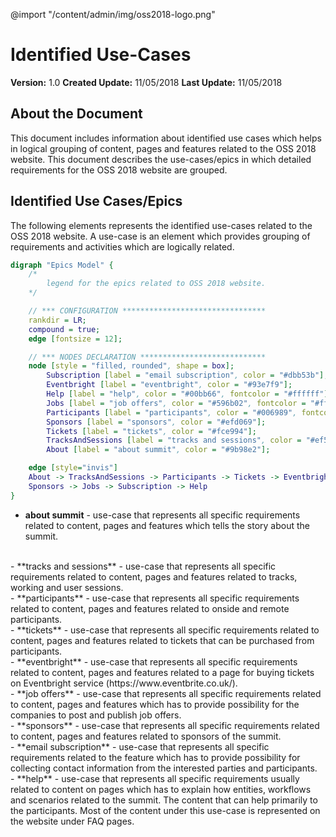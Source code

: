 @import "/content/admin/img/oss2018-logo.png"
# Identified Use-Cases
**Version:** 1.0
**Created Update:** 11/05/2018
**Last Update:** 11/05/2018


## About the Document
This document includes information about identified use cases which helps in logical grouping of content, pages and features related to the OSS 2018 website.
This document describes the use-cases/epics in which detailed requirements for the OSS 2018 website are grouped.

## Identified Use Cases/Epics
The following elements represents the identified use-cases related to the OSS 2018 website.
A use-case is an element which provides grouping of requirements and activities which are logically related.

```Dot
digraph "Epics Model" {
    /*
        legend for the epics related to OSS 2018 website.
    */

    // *** CONFIGURATION ********************************
    rankdir = LR;
    compound = true;
    edge [fontsize = 12];

    // *** NODES DECLARATION ****************************
    node [style = "filled, rounded", shape = box];
        Subscription [label = "email subscription", color = "#dbb53b"];
        Eventbright [label = "eventbright", color = "#93e7f9"];
        Help [label = "help", color = "#00bb66", fontcolor = "#ffffff"];
        Jobs [label = "job offers", color = "#596b02", fontcolor = "#ffffff"];
        Participants [label = "participants", color = "#006989", fontcolor = "#ffffff"];
        Sponsors [label = "sponsors", color = "#efd069"];
        Tickets [label = "tickets", color = "#fce994"];
        TracksAndSessions [label = "tracks and sessions", color = "#ef5bed"];
        About [label = "about summit", color = "#9b98e2"];

    edge [style="invis"]
    About -> TracksAndSessions -> Participants -> Tickets -> Eventbright;
    Sponsors -> Jobs -> Subscription -> Help
}
```
- **about summit** - use-case that represents all specific requirements related to content, pages and features which tells the story about the summit.
<br/>
- **tracks and sessions** - use-case that represents all specific requirements related to content, pages and features related to tracks, working and user sessions.
<br/>
- **participants** - use-case that represents all specific requirements related to content, pages and features related to onside and remote participants.
<br/>
- **tickets** - use-case that represents all specific requirements related to content, pages and features related to tickets that can be purchased from participants.
<br/>
- **eventbright** - use-case that represents all specific requirements related to content, pages and features related to a page for buying tickets on Eventbright service (https://www.eventbrite.co.uk/).
<br/>
- **job offers** - use-case that represents all specific requirements related to content, pages and features which has to provide possibility for the companies to post and publish job offers.
<br/>
- **sponsors** - use-case that represents all specific requirements related to content, pages and features related to sponsors of the summit.
<br/>
- **email subscription** - use-case that represents all specific requirements related to the feature which has to provide possibility for collecting contact information from the interested parties and participants.
<br/>
- **help** - use-case that represents all specific requirements usually related to content on pages which has to explain how entities, workflows and scenarios related to the summit. The content that can help primarily to the participants. Most of the content under this use-case is represented on the website under FAQ pages.
